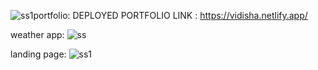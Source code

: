![ss1](https://github.com/vidishaAgra/PRODIGY-tasks/assets/166367677/faebe445-cabe-4c26-af2a-d165782fb2f7)portfolio:
DEPLOYED PORTFOLIO LINK : https://vidisha.netlify.app/

weather app:
![ss](https://github.com/vidishaAgra/PRODIGY-tasks/assets/166367677/7043c172-8352-44a4-b0d5-7d13debe9537)

landing page:
![ss1](https://github.com/vidishaAgra/PRODIGY-tasks/assets/166367677/603160d6-f359-4a56-9b86-f5d4c67ef67b)
